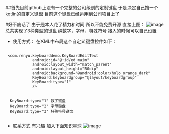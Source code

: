 ##首先目前github上没有一个完整的公司级别的定制键盘 于是决定自己撸一个kotlin的自定义键盘 目前这个键盘已经运用到公司项目上了

#好不废话了 由于是本人花了精力和时间 所以不能免费开源 直接上图：
![image](http://bmob-cdn-12859.b0.upaiyun.com/2018/05/26/d08c5dc5409048538021b25a673ae861.png)
总共实现了3种类型的键盘 纯数字，字母，特殊符号 接入的时候可以自己设置

- 使用方式：
在XML中布局这个自定义键盘控件如下：

```

 <com.renyu.keyboarddemo.KeyBoardEditText
            android:id="@+id/ed_main"
            android:layout_width="match_parent"
            android:layout_height="50dip"
            android:background="@android:color/holo_orange_dark"
            KeyBoard:keyboardgroup="@layout/keyboardgroup"
            KeyBoard:type="1"
            />

 
  KeyBoard:type="1" 数字键盘
  KeyBoard:type="2" 字母键盘
  KeyBoard:type="3" 特殊符号键盘
 

```

- 联系方式 有兴趣  加入下面知识星球
![image](http://bmob-cdn-12859.b0.upaiyun.com/2018/05/28/b4f828f140ad818f80af345344dee5e1.png)








